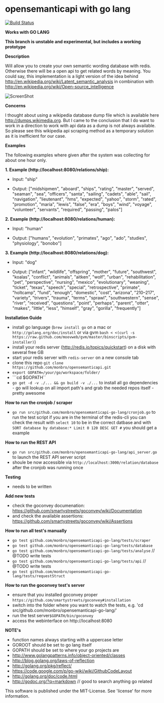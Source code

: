 opensemanticapi with go lang
============================

[![Build Status](https://travis-ci.org/monbro/opensemanticapi.png?branch=go-lang)](https://travis-ci.org/monbro/opensemanticapi)

**Works with GO LANG**

**This branch is unstable and experimental, but includes a working prototype**

**Description**

Will allow you to create your own semantic wording database with redis. Otherwise there will be a open api to get related words by meaning. You could say, this implementation is a light version of the idea behind http://en.wikipedia.org/wiki/Latent_semantic_analysis in combination with http://en.wikipedia.org/wiki/Open-source_intelligence

![ScreenShot](https://raw.githubusercontent.com/monbro/opensemanticapi/go-lang/osapi_explanation.jpg)

**Concerns**

I thought about using a wikipedia database dump file which is available here http://dumps.wikimedia.org.
But I came to the conclusion that I do want to work in a direction to work with api data as a dump is not always available. So please see this wikipedia api scraping method as a temporary solution as it is inefficient for our case.

**Examples**

The following examples where given after the system was collecting for about one hour only.

**1. Example (http://localhost:8080/relations/ship):**

* Input: "ship"

* Output: ["midshipmen", "aboard", "ships", "rating", "master", "served", "seaman", "sea", "officers", "santa", "sailing", "cadets", "able", "sail", "navigation", "lieutenant", "hms", "expected", "yahoo", "storm", "rated", "promotion", "maría", "lewis", "false", "era", "boys", "wind", "voyage", "volunteer", "servants", "required", "passing", "palos"]

**2. Example (http://localhost:8080/relations/human):**

* Input: "human"

* Output: ["humans", "evolution", "primates", "ago", "ado", "studies", "physiology", "bonobo"]

**3. Example (http://localhost:8080/relations/dog):**

* Input: "dog"

* Output: ["infant", "wildlife", "offspring", "mother", "future", "southwest", "koalas", "conflict", "animals", "aitken", "wolf", "urban", "rehabilitation", "pet", "perspective", "nursing", "mexico", "evolutionary", "weaning", "ticket", "texas", "speech", "special", "retrospective", "primate", "holtcamp", "fund", "enough", "domestic", "cost", "arizona", "210–217", "variety", "trivers", "trauma", "terms", "sprawl", "southwestern", "sense", "river", "received", "questions", "point", "perhaps", "parent", "otter", "makes", "little", "less", "himself", "gray", "gorilla", "frequently"]

**Installation Guide**

* install go language (```brew install go``` on a mac or ```http://golang.org/doc/install``` or via gvm ```bash < <(curl -s https://raw.github.com/moovweb/gvm/master/binscripts/gvm-installer)```)
* install your redis server (http://redis.io/topics/quickstart) on a disk with several free GB
* start your redis server with ```redis-server``` on a new console tab
* clone this repo ```git clone https://github.com/monbro/opensemanticapi.git```
* ```export GOPATH=/your/go/workspace/folder/```
* ```cd $GOPATH``
* ```go get -d -v ./... && go build -v ./...``` to install all go dependencies - go will lookup on all import path's and grab the needed repos itself - pretty awesome

**How to run the cronjob / scraper**

* ```go run src/github.com/monbro/opensemanticapi-go-lang/cronjob.go``` to run the test script
if you are in the terminal of the redis-cli you can check the result with ```select 10``` to be in the correct datbase
and with ```SORT database by database:* Limit 0 120 DESC GET #``` you should get a example

**How to run the REST API**

* ```go run src/github.com/monbro/opensemanticapi-go-lang/api_server.go``` to launch the REST API server script
* shoule be now accessible via ```http://localhost:3000/relation/database``` after the cronjob was running once

**Testing**

* needs to be written

**Add new tests**

* check the goconvey documenation: https://github.com/smartystreets/goconvey/wiki/Documentation
* and check the available assertions: https://github.com/smartystreets/goconvey/wiki/Assertions

**How to run all test's manually**

* ```go test github.com/monbro/opensemanticapi-go-lang/tests/scraper```
* ```go test github.com/monbro/opensemanticapi-go-lang/tests/database```
* ```go test github.com/monbro/opensemanticapi-go-lang/tests/analyse``` // @TODO write tests
* ```go test github.com/monbro/opensemanticapi-go-lang/tests/api``` // @TODO write tests
* ```go test github.com/monbro/opensemanticapi-go-lang/tests/requestStruct```

**How to run the goconvey test's server**

* ensure that you installed goconvey proper ```https://github.com/smartystreets/goconvey#installation```
* switch into the folder where you want to watch the tests, e.g. 'cd src/github.com/monbro/opensemanticapi-go-lang/'
* run the test server```$GOPATH/bin/goconvey```
* access the webinterface on http://localhost:8080

**NOTE's**

* function names always starting with a uppercase letter
* GOROOT should be set to go lang itself
* GOPATH should be set to where your go projects are
* http://www.golangpatterns.info/object-oriented/classes
* http://blog.golang.org/laws-of-reflection
* http://golang.org/pkg/reflect/
* https://code.google.com/p/go-wiki/wiki/GithubCodeLayout
* http://golang.org/doc/code.html
* http://godoc.org/?q=markdown // good to search anything go related

This software is published under the MIT-License. See 'license' for more information.

